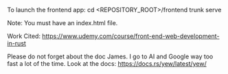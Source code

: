 To launch the frontend app:
  cd <REPOSITORY_ROOT>/frontend
  trunk serve

Note: You must have an index.html file.

Work Cited:
https://www.udemy.com/course/front-end-web-development-in-rust

Please do not forget about the doc James.
I go to AI and Google way too fast a lot of the time.
Look at the docs:
https://docs.rs/yew/latest/yew/
